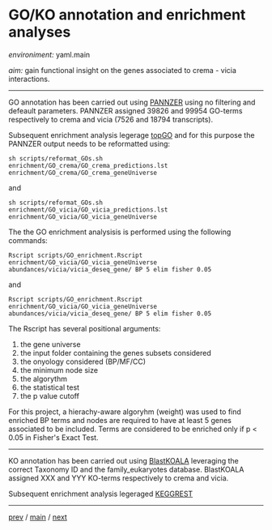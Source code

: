 # GO/KO annotation and enrichment analyses



*environiment:* yaml.main 


*aim:* gain functional insight on the genes associated to crema - vicia interactions.

---


GO annotation has been carried out using [PANNZER](http://ekhidna2.biocenter.helsinki.fi/sanspanz/)
using no filtering and defeault parameters. 
PANNZER assigned 39826 and 99954 GO-terms respectively to crema and vicia (7526 and 18794 transcripts).


Subsequent enrichment analysis legerage [topGO](https://bioconductor.org/packages/release/bioc/html/topGO.html)
and for this purpose the PANNZER output needs to be reformatted using:


```
sh scripts/reformat_GOs.sh enrichment/GO_crema/GO_crema_predictions.lst enrichment/GO_crema/GO_crema_geneUniverse
```


and


```
sh scripts/reformat_GOs.sh enrichment/GO_vicia/GO_vicia_predictions.lst enrichment/GO_vicia/GO_vicia_geneUniverse
```


The the GO enrichment analysisis is performed using the following commands:

```
Rscript scripts/GO_enrichment.Rscript enrichment/GO_vicia/GO_vicia_geneUniverse abundances/vicia/vicia_deseq_gene/ BP 5 elim fisher 0.05
```


and


```
Rscript scripts/GO_enrichment.Rscript enrichment/GO_vicia/GO_vicia_geneUniverse abundances/vicia/vicia_deseq_gene/ BP 5 elim fisher 0.05
```


The Rscript has several positional arguments:


1. the gene universe
2. the input folder containing the genes subsets considered
3. the onyology considered (BP/MF/CC)
4. the minimum node size
5. the algorythm
6. the statistical test
7. the p value cutoff


For this project, a hierachy-aware algoryhm (weight) was used to find enriched BP terms 
and nodes are required to have at least 5 genes associated to be 
included. Terms are considered to be enriched only if p < 0.05
in Fisher's Exact Test.


---


KO annotation has been carried out using [BlastKOALA](https://www.kegg.jp/blastkoala/)
leveraging the correct Taxonomy ID and the family_eukaryotes database.
BlastKOALA assigned XXX and YYY KO-terms respectively to crema and vicia.


Subsequent enrichment analysis legeraged [KEGGREST](https://www.bioconductor.org/packages/release/bioc/html/KEGGREST.html)


---


[prev](https://github.com/for-giobbe/PAINT/blob/main/markdowns/part_4.md) / [main](https://github.com/for-giobbe/PAINT) / [next](https://github.com/for-giobbe/PAINT/blob/main/markdowns/part_6.md)


